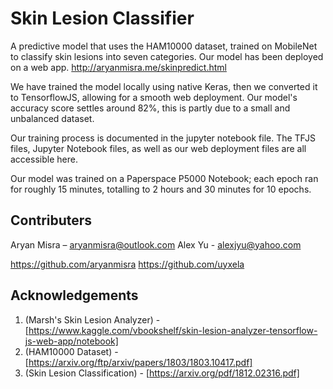 # Skin Lesion Classifier 
A predictive model that uses the HAM10000 dataset, trained on MobileNet to classify skin lesions into seven categories. Our model has been deployed on a web app. http://aryanmisra.me/skinpredict.html

We have trained the model locally using native Keras, then we converted it to TensorflowJS, allowing for a smooth web deployment. Our model's accuracy score settles around 82%, this is partly due to a small and unbalanced dataset. 

Our training process is documented in the jupyter notebook file. The TFJS files, Jupyter Notebook files, as well as our web deployment files are all accessible here. 

Our model was trained on a Paperspace P5000 Notebook; each epoch ran for roughly 15 minutes, totalling to 2 hours and 30 minutes for 10 epochs. 





## Contributers

Aryan Misra – aryanmisra@outlook.com
Alex Yu - alexjyu@yahoo.com

https://github.com/aryanmisra
https://github.com/uyxela

## Acknowledgements

1. (Marsh's Skin Lesion Analyzer) - [https://www.kaggle.com/vbookshelf/skin-lesion-analyzer-tensorflow-js-web-app/notebook]
2. (HAM10000 Dataset) - [https://arxiv.org/ftp/arxiv/papers/1803/1803.10417.pdf]
3. (Skin Lesion Classification) - [https://arxiv.org/pdf/1812.02316.pdf]

